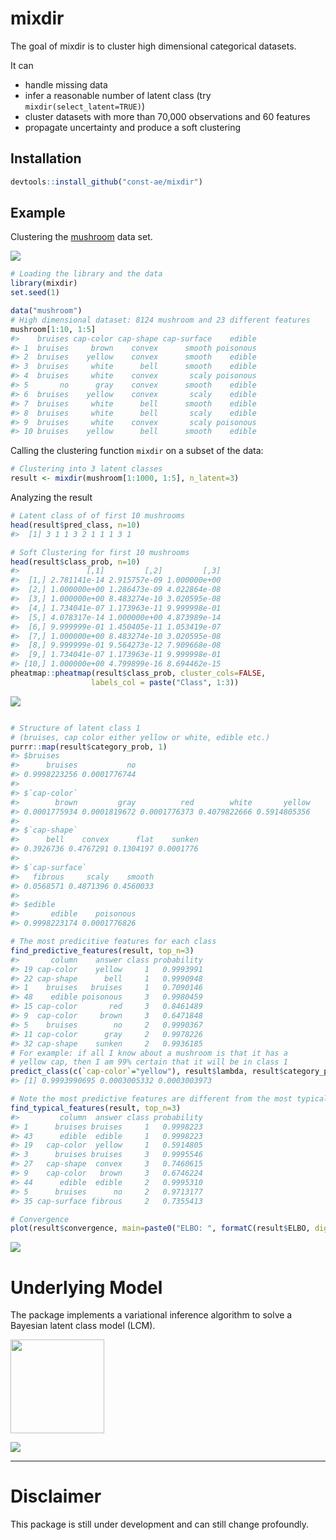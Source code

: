 <!-- README.md is generated from README.Rmd. Please edit that file -->
mixdir
======

The goal of mixdir is to cluster high dimensional categorical datasets.

It can

-   handle missing data
-   infer a reasonable number of latent class (try `mixdir(select_latent=TRUE)`)
-   cluster datasets with more than 70,000 observations and 60 features
-   propagate uncertainty and produce a soft clustering

Installation
------------

``` r
devtools::install_github("const-ae/mixdir")
```

Example
-------

Clustering the [mushroom](https://archive.ics.uci.edu/ml/datasets/mushroom) data set.

![](README_plots/clustering_overview.png)

``` r
# Loading the library and the data
library(mixdir)
set.seed(1)

data("mushroom")
# High dimensional dataset: 8124 mushroom and 23 different features
mushroom[1:10, 1:5]
#>    bruises cap-color cap-shape cap-surface    edible
#> 1  bruises     brown    convex      smooth poisonous
#> 2  bruises    yellow    convex      smooth    edible
#> 3  bruises     white      bell      smooth    edible
#> 4  bruises     white    convex       scaly poisonous
#> 5       no      gray    convex      smooth    edible
#> 6  bruises    yellow    convex       scaly    edible
#> 7  bruises     white      bell      smooth    edible
#> 8  bruises     white      bell       scaly    edible
#> 9  bruises     white    convex       scaly poisonous
#> 10 bruises    yellow      bell      smooth    edible
```

Calling the clustering function `mixdir` on a subset of the data:

``` r
# Clustering into 3 latent classes
result <- mixdir(mushroom[1:1000, 1:5], n_latent=3)
```

Analyzing the result

``` r
# Latent class of of first 10 mushrooms
head(result$pred_class, n=10)
#>  [1] 3 1 1 3 2 1 1 1 3 1

# Soft Clustering for first 10 mushrooms
head(result$class_prob, n=10)
#>               [,1]         [,2]         [,3]
#>  [1,] 2.781141e-14 2.915757e-09 1.000000e+00
#>  [2,] 1.000000e+00 1.286473e-09 4.022864e-08
#>  [3,] 1.000000e+00 8.483274e-10 3.020595e-08
#>  [4,] 1.734041e-07 1.173963e-11 9.999998e-01
#>  [5,] 4.078317e-14 1.000000e+00 4.873989e-14
#>  [6,] 9.999999e-01 1.450405e-11 1.053419e-07
#>  [7,] 1.000000e+00 8.483274e-10 3.020595e-08
#>  [8,] 9.999999e-01 9.564273e-12 7.909668e-08
#>  [9,] 1.734041e-07 1.173963e-11 9.999998e-01
#> [10,] 1.000000e+00 4.799899e-16 8.694462e-15
pheatmap::pheatmap(result$class_prob, cluster_cols=FALSE,
                  labels_col = paste("Class", 1:3))
```

![](README_plots/example-1.png)

``` r

# Structure of latent class 1
# (bruises, cap color either yellow or white, edible etc.)
purrr::map(result$category_prob, 1)
#> $bruises
#>      bruises           no 
#> 0.9998223256 0.0001776744 
#> 
#> $`cap-color`
#>        brown         gray          red        white       yellow 
#> 0.0001775934 0.0001819672 0.0001776373 0.4079822666 0.5914805356 
#> 
#> $`cap-shape`
#>      bell    convex      flat    sunken 
#> 0.3926736 0.4767291 0.1304197 0.0001776 
#> 
#> $`cap-surface`
#>   fibrous     scaly    smooth 
#> 0.0568571 0.4871396 0.4560033 
#> 
#> $edible
#>       edible    poisonous 
#> 0.9998223174 0.0001776826

# The most predicitive features for each class
find_predictive_features(result, top_n=3)
#>       column    answer class probability
#> 19 cap-color    yellow     1   0.9993991
#> 22 cap-shape      bell     1   0.9990948
#> 1    bruises   bruises     1   0.7090146
#> 48    edible poisonous     3   0.9980459
#> 15 cap-color       red     3   0.8461489
#> 9  cap-color     brown     3   0.6471848
#> 5    bruises        no     2   0.9990367
#> 11 cap-color      gray     2   0.9978226
#> 32 cap-shape    sunken     2   0.9936185
# For example: if all I know about a mushroom is that it has a
# yellow cap, then I am 99% certain that it will be in class 1
predict_class(c(`cap-color`="yellow"), result$lambda, result$category_prob)
#> [1] 0.9993990695 0.0003005332 0.0003003973

# Note the most predictive features are different from the most typical ones
find_typical_features(result, top_n=3)
#>         column  answer class probability
#> 1      bruises bruises     1   0.9998223
#> 43      edible  edible     1   0.9998223
#> 19   cap-color  yellow     1   0.5914805
#> 3      bruises bruises     3   0.9995546
#> 27   cap-shape  convex     3   0.7460615
#> 9    cap-color   brown     3   0.6746224
#> 44      edible  edible     2   0.9995310
#> 5      bruises      no     2   0.9713177
#> 35 cap-surface fibrous     2   0.7355413

# Convergence
plot(result$convergence, main=paste0("ELBO: ", formatC(result$ELBO, digits = 3)))
```

![](README_plots/example-2.png)

Underlying Model
================

The package implements a variational inference algorithm to solve a Bayesian latent class model (LCM).

<img src="README_plots/equations_model.png" align="center" style="height: 150px" >

![](README_plots/model_plate_notation.png)

------------------------------------------------------------------------

Disclaimer
==========

This package is still under development and can still change profoundly.
